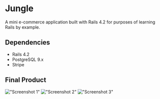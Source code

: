 # Jungle

A mini e-commerce application built with Rails 4.2 for purposes of learning Rails by example.

## Dependencies

* Rails 4.2
* PostgreSQL 9.x
* Stripe

## Final Product

!["Screenshot 1"]()
!["Screenshot 2"]()
!["Screenshot 3"]()
